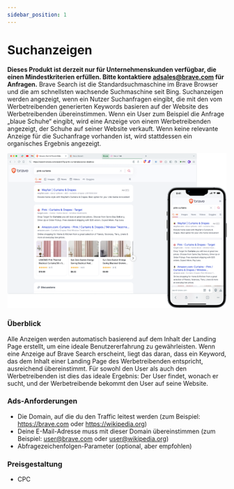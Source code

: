 ```yaml
---
sidebar_position: 1
---
```


# Suchanzeigen

**Dieses Produkt ist derzeit nur für Unternehmenskunden verfügbar, die einen Mindestkriterien erfüllen. Bitte kontaktiere adsales@brave.com für Anfragen.** Brave Search ist die Standardsuchmaschine im Brave Browser und die am schnellsten wachsende Suchmaschine seit Bing. Suchanzeigen werden angezeigt, wenn ein Nutzer Suchanfragen eingibt, die mit den vom Werbetreibenden generierten Keywords basieren auf der Website des Werbetreibenden übereinstimmen. Wenn ein User zum Beispiel die Anfrage „blaue Schuhe“ eingibt, wird eine Anzeige von einem Werbetreibenden angezeigt, der Schuhe auf seiner Website verkauft. Wenn keine relevante Anzeige für die Suchanfrage vorhanden ist, wird stattdessen ein organisches Ergebnis angezeigt.

![Search.png](/img/Search.png)

### Überblick

Alle Anzeigen werden automatisch basierend auf dem Inhalt der Landing Page erstellt, um eine ideale Benutzererfahrung zu gewährleisten. Wenn eine Anzeige auf Brave Search erscheint, liegt das daran, dass ein Keyword, das dem Inhalt einer Landing Page des Werbetreibenden entspricht, ausreichend übereinstimmt. Für sowohl den User als auch den Werbetreibenden ist dies das ideale Ergebnis: Der User findet, wonach er sucht, und der Werbetreibende bekommt den User auf seine Website.

### Ads-Anforderungen

- Die Domain, auf die du den Traffic leitest werden (zum Beispiel: https://brave.com oder https://wikipedia.org)
- Deine E-Mail-Adresse muss mit dieser Domain übereinstimmen (zum Beispiel: user@brave.com oder user@wikipedia.org)
- Abfragezeichenfolgen-Parameter (optional, aber empfohlen)

### Preisgestaltung

- CPC